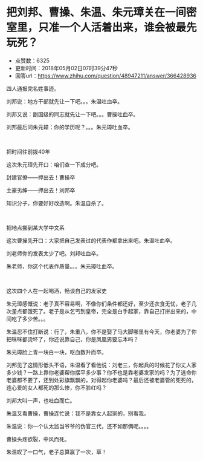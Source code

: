 # 把刘邦、曹操、朱温、朱元璋关在一间密室里，只准一个人活着出来，谁会被最先玩死？
- 点赞数：6325
- 更新时间：2018年05月02日07时39分47秒
- 回答url：https://www.zhihu.com/question/48947211/answer/366428936
<body>
 <p data-pid="Wxrb9Roj">四人通报完名姓事迹。</p>
 <p data-pid="uu7FQpF_">刘邦说：地方干部就先让一下吧。。。朱温吐血卒。</p>
 <p data-pid="C2DoEA3f">刘邦又说：副国级的同志就先让一下吧。。。曹操吐血卒。</p>
 <p data-pid="gbz1omrU">刘邦最后问朱元璋：你的学历呢？。。。朱元璋吐血卒。</p>
 <p class="ztext-empty-paragraph"><br></p>
 <p data-pid="iWsRtwo1">把时间往前拨40年</p>
 <p data-pid="rMq2EEOG">这次朱元璋先开口：咱们查一下成分吧。</p>
 <p data-pid="2YXUeXhk">封建官僚——押出去！曹操卒</p>
 <p data-pid="Xa5MX7Ti">土豪劣绅——押出去！刘邦卒</p>
 <p data-pid="j5HWWOeW">知识分子，你要好好改造啊。朱温自杀了。</p>
 <p class="ztext-empty-paragraph"><br></p>
 <p data-pid="4yZNvB2t">把地点挪到某大学中文系</p>
 <p data-pid="0aHjCRm1">这次曹操先开口：大家把自己发表过的代表作都拿出来吧。朱温吐血卒。</p>
 <p data-pid="gGKyOCPu">刘老师你的发表太少了吧。刘邦吐血卒。</p>
 <p data-pid="o5KnuwEJ">朱老师，你这个代表作质量。。。朱元璋吐血卒。</p>
 <p class="ztext-empty-paragraph"><br></p>
 <p data-pid="VBSj3XoW">这次四个人在一起喝酒，畅谈自己的发家史</p>
 <p data-pid="b2oGJEDX">朱元璋感慨说：老子真不容易啊，不像你们条件都还好，至少还衣食无忧，老子几次差点都饿死了。老子是从乞丐到皇帝，完全是白手起家，靠自己打拼出来的，中间吃了多少苦。。。</p>
 <p data-pid="vrkH4FSI">朱温忍不住打断说：行了，朱重八，你不是娶了马大脚哪里有今天，你老婆为了你把咪咪都烫坏了，你还说靠自己，你是凤凰男要忘本吗？</p>
 <p data-pid="y0iryCGd">朱元璋脸上青一块白一块，呕血数升而卒。</p>
 <p data-pid="c8zxnzHe">刘邦见了这情形低头不语，朱温看了看他说：刘老三，你起兵的时候花了你丈人家多少钱？一路上靠你老婆帮你摆平多少事？你不也是靠老婆发家的吗？为了逃命你老婆都不要了，还到处彩旗飘飘的，对得起你老婆吗？最后还被老婆管的死死的，连心爱的女人都死的那么惨，你不脸红吗？</p>
 <p data-pid="dMAGrp2b">刘邦大叫一声，也吐血而亡。</p>
 <p data-pid="yC8DvEUi">朱温又看曹操，曹操连忙说：我不是靠女人起家的，别看我。</p>
 <p data-pid="FgAYOp7C">朱温说：你一个认太监当爷爷的伪官三代，还不如那俩呢。。。。</p>
 <p data-pid="XJgm9cPN">曹操头疼欲裂，中风而死。</p>
 <p data-pid="M5hdyMDs">朱温叹了一口气，老子总算赢了一次，草！</p>
</body>